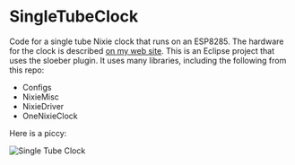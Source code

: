 # SingleTubeClock

Code for a single tube Nixie clock that runs on an ESP8285. The hardware for the clock is described [on my web site](http://www.nixies.us/projects/one-tube-clock/). This is an Eclipse project that uses the sloeber plugin. It uses many libraries, including the following from this repo:

* Configs
* NixieMisc
* NixieDriver
* OneNixieClock

Here is a piccy:

![Single Tube Clock](http://www.nixies.us/wp-content/uploads/2018/01/fullsizeoutput_2a8b-768x768.jpeg "IN-12 Single Tube Clock")
